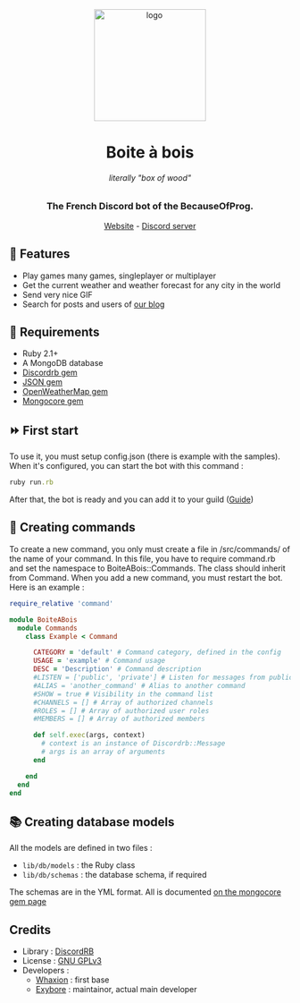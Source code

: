 <div align="center">
  <img src="https://media.discordapp.net/attachments/272639040434601994/558350133092286479/unknown.png" width="200" alt="logo">
  <h1>Boite à bois</h1>
  <h6><i>literally "box of wood"</i></h6>
  <h3>The French Discord bot of the BecauseOfProg.</h3>
  <a href="https://becauseofprog.fr">Website</a> - <a href="https://discord.becauseofprog.fr">Discord server</a>
</div>

## 🌈 Features

- Play games many games, singleplayer or multiplayer
- Get the current weather and weather forecast for any city in the world
- Send very nice GIF
- Search for posts and users of [our blog](https://becauseofprog.fr)

## 📲 Requirements

- Ruby 2.1+
- A MongoDB database
- [Discordrb gem](https://rubygems.org/gems/discordrb/versions/3.2.1)
- [JSON gem](https://rubygems.org/gems/json/versions/2.1.0)
- [OpenWeatherMap gem](https://rubygems.org/gems/openweathermap)
- [Mongocore gem](https://rubygems.org/gems/mongocore)

## ⏩ First start

To use it, you must setup config.json (there is example with the samples).
When it's configured, you can start the bot with this command :

```ruby
ruby run.rb
```

After that, the bot is ready and you can add it to your guild ([Guide](https://discordapp.com/developers/docs/topics/oauth2#bot-authorization-flow))

## 🔧 Creating commands

To create a new command, you only must create a file in /src/commands/ of the name of your command.
In this file, you have to require command.rb and set the namespace to BoiteABois::Commands.
The class should inherit from Command.
When you add a new command, you must restart the bot.
Here is an example :

```ruby
require_relative 'command'

module BoiteABois
  module Commands
    class Example < Command

      CATEGORY = 'default' # Command category, defined in the config
      USAGE = 'example' # Command usage
      DESC = 'Description' # Command description
      #LISTEN = ['public', 'private'] # Listen for messages from public or private channel
      #ALIAS = 'another_command' # Alias to another command
      #SHOW = true # Visibility in the command list
      #CHANNELS = [] # Array of authorized channels
      #ROLES = [] # Array of authorized user roles
      #MEMBERS = [] # Array of authorized members

      def self.exec(args, context)
        # context is an instance of Discordrb::Message
        # args is an array of arguments
      end

    end
  end
end
```

## 📚 Creating database models

All the models are defined in two files :

- `lib/db/models` : the Ruby class
- `lib/db/schemas` : the database schema, if required

The schemas are in the YML format. All is documented [on the mongocore gem page](https://github.com/fugroup/mongocore)

## Credits

- Library : [DiscordRB](https://github.com/meew0/discordrb)
- License : [GNU GPLv3](https://choosealicense.com/licenses/gpl-3.0/)
- Developers :
  - [Whaxion](https://github.com/whaxion) : first base
  - [Exybore](https://github.com/exybore) : maintainor, actual main developer
